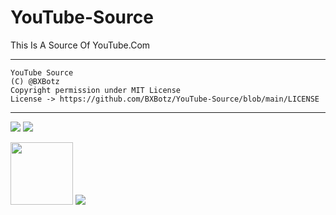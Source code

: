 # YouTube-Source
This Is A Source Of YouTube.Com

---

```
YouTube Source
(C) @BXBotz
Copyright permission under MIT License
License -> https://github.com/BXBotz/YouTube-Source/blob/main/LICENSE
```

---


<a href="https://telegram.me/BX_Botz"><img src="https://img.shields.io/badge/Telegram-%20Channel%20-blue.svg?logo=telegram&logoColor=FF3333"></a>
<a href="https://telegram.me/BXSupport"><img src="https://img.shields.io/badge/Telegram-%20Group%20-blu.svg?logo=telegram&logoColor=FF3333"></a>


<img src="https://telegra.ph/file/987a7c89e5690067c2c01.jpg" width="100" height="100">

<img src="https://telegra.ph/file/987a7c89e5690067c2c01.jpg">
